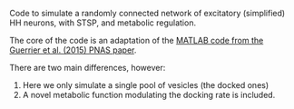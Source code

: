 Code to simulate a randomly connected network of excitatory (simplified) HH neurons, with STSP, and metabolic regulation.

The core of the code is an adaptation of the [MATLAB code from the Guerrier et al. (2015) PNAS paper](http://bionewmetrics.org/category/projects/neuroscience/).

There are two main differences, however:

1) Here we only simulate a single pool of vesicles (the docked ones)
2) A novel metabolic function modulating the docking rate is included.
